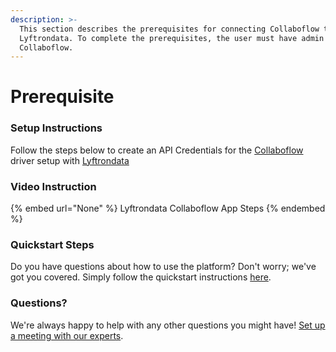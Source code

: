 ```yaml
---
description: >-
  This section describes the prerequisites for connecting Collaboflow to
  Lyftrondata. To complete the prerequisites, the user must have admin access to
  Collaboflow.
---
```


# Prerequisite

<mark style="color:blue;"></mark>

### Setup Instructions

Follow the steps below to create an API Credentials for the [Collaboflow](None) driver setup with [Lyftrondata](https://www.lyftrondata.com)

### Video Instruction

{% embed url="None" %}
Lyftrondata Collaboflow App Steps
{% endembed %}

### Quickstart Steps

Do you have questions about how to use the platform? Don't worry; we've got you covered. Simply follow the quickstart instructions [here](README.md).

### Questions? <a href="#questions" id="questions"></a>

We're always happy to help with any other questions you might have! [Set up a meeting with our experts](https://www.lyftrondata.com/book-a-meeting/).

